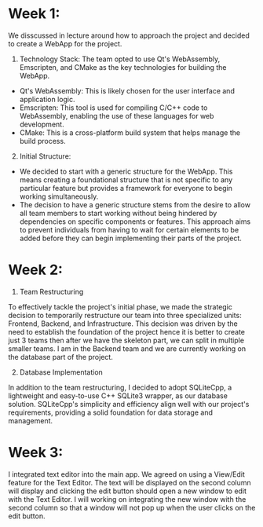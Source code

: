 # Week 1:

We disscussed in lecture around how to approach the project and decided to create a WebApp for the project.
1. Technology Stack: The team opted to use Qt's WebAssembly, Emscripten, and CMake as the key technologies for building the WebApp.
- Qt's WebAssembly: This is likely chosen for the user interface and application logic.
- Emscripten: This tool is used for compiling C/C++ code to WebAssembly, enabling the use of these languages for web development.
- CMake: This is a cross-platform build system that helps manage the build process.
2. Initial Structure:
- We decided to start with a generic structure for the WebApp. This means creating a foundational structure that is not specific to any particular feature but provides a framework for everyone to begin working simultaneously.
- The decision to have a generic structure stems from the desire to allow all team members to start working without being hindered by dependencies on specific components or features. This approach aims to prevent individuals from having to wait for certain elements to be added before they can begin implementing their parts of the project.

# Week 2:

1. Team Restructuring

To effectively tackle the project's initial phase, we made the strategic decision to temporarily restructure our team into three specialized units: Frontend, Backend, and Infrastructure. This decision was driven by the need to establish the foundation of the project hence it is better to create just 3 teams then after we have the skeleton part, we can split in multiple smaller teams. I am in the Backend team and we are currently working on the database part of the project.

2. Database Implementation

In addition to the team restructuring, I decided to adopt SQLiteCpp, a lightweight and easy-to-use C++ SQLite3 wrapper, as our database solution. SQLiteCpp's simplicity and efficiency align well with our project's requirements, providing a solid foundation for data storage and management.

# Week 3:

I integrated text editor into the main app. We agreed on using a View/Edit feature for the Text Editor. The text will be displayed on the second column will display and clicking the edit button should open a new window to edit with the Text Editor. I will working on integrating the new window with the second column so that a window will not pop up when the user clicks on the edit button.